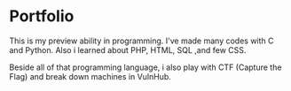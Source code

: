 # Portfolio
This is my preview ability in programming. I've made many codes with C and Python. Also i learned about PHP, HTML, SQL ,and few CSS.

Beside all of that programming language, i also play with CTF (Capture the Flag) and break down machines in VulnHub.
